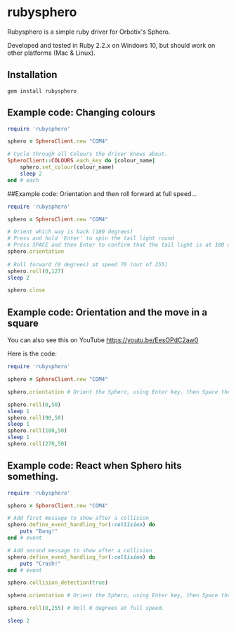 # rubysphero

Rubysphero is a simple ruby driver for Orbotix's Sphero.

Developed and tested in Ruby 2.2.x on Windows 10, but should work on other platforms (Mac & Linux).

## Installation
```gem install rubysphero```

## Example code: Changing colours 
```Ruby 
require 'rubysphero'

sphero = SpheroClient.new "COM4"  

# Cycle through all Colours the driver knows about.
SpheroClient::COLOURS.each_key do |colour_name|
	sphero.set_colour(colour_name)
	sleep 2
end # each	
```

##Example code: Orientation and then roll forward at full speed...
```Ruby
require 'rubysphero'

sphero = SpheroClient.new "COM4"  

# Orient which way is back (180 degrees)
# Press and hold 'Enter' to spin the tail light round
# Press SPACE and then Enter to confirm that the tail light is at 180 degrees
sphero.orientation
	
# Roll forward (0 degrees) at speed 70 (out of 255)
sphero.roll(0,127)
sleep 2 

sphero.close
```

## Example code: Orientation and the move in a square

You can also see this on YouTube https://youtu.be/EesOPdC2aw0

Here is the code:
```Ruby
require 'rubysphero'

sphero = SpheroClient.new "COM4"  

sphero.orientation # Orient the Sphero, using Enter key, then Space then Enter.

sphero.roll(0,50)
sleep 1
sphero.roll(90,50)
sleep 1
sphero.roll(180,50)
sleep 1
sphero.roll(270,50)

```

## Example code: React when Sphero hits something.
```Ruby
require 'rubysphero'

sphero = SpheroClient.new "COM4"  

# Add first message to show after a collision
sphero.define_event_handling_for(:collision) do
	puts "Bang!"
end # event

# Add second message to show after a collision
sphero.define_event_handling_for(:collision) do
	puts "Crash!"
end # event

sphero.collision_detection(true)

sphero.orientation # Orient the Sphero, using Enter key, then Space then Enter.

sphero.roll(0,255) # Roll 0 degrees at full speed.

sleep 2

```

